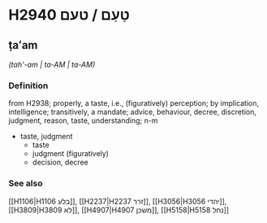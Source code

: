 # H2940 טַעַם / טעם

## ṭaʻam

_(tah'-am | ta-AM | ta-AM)_

### Definition

from H2938; properly, a taste, i.e., (figuratively) perception; by implication, intelligence; transitively, a mandate; advice, behaviour, decree, discretion, judgment, reason, taste, understanding; n-m

- taste, judgment
  - taste
  - judgment (figuratively)
  - decision, decree

### See also

[[H1106|H1106 בלע]], [[H2237|H2237 זרר]], [[H3056|H3056 יהדי]], [[H3809|H3809 לא]], [[H4907|H4907 משכן]], [[H5158|H5158 נחל]]

